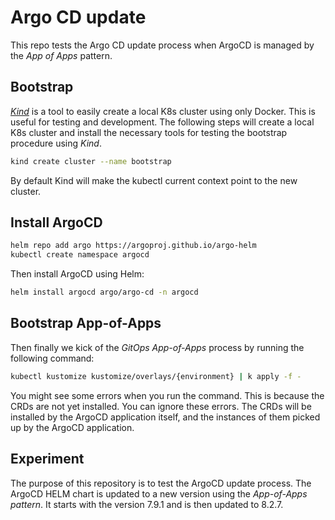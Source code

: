 # Argo CD update

This repo tests the Argo CD update process when ArgoCD is managed by the _App
of Apps_ pattern.

## Bootstrap

[_Kind_](https://kind.sigs.k8s.io/) is a tool to easily create a local K8s
cluster using only Docker. This is useful for testing and development. The
following steps will create a local K8s cluster and install the necessary tools
for testing the bootstrap procedure using _Kind_.

```bash
kind create cluster --name bootstrap
```

By default Kind will make the kubectl current context point to the new cluster.

## Install ArgoCD

```bash
helm repo add argo https://argoproj.github.io/argo-helm
kubectl create namespace argocd
```

Then install ArgoCD using Helm:

```bash
helm install argocd argo/argo-cd -n argocd
```

## Bootstrap App-of-Apps

Then finally we kick of the _GitOps App-of-Apps_ process by running the
following command:

```bash
kubectl kustomize kustomize/overlays/{environment} | k apply -f -
```

You might see some errors when you run the command. This is because the CRDs
are not yet installed. You can ignore these errors. The CRDs will be installed
by the ArgoCD application itself, and the instances of them picked up by the
ArgoCD application.

## Experiment

The purpose of this repository is to test the ArgoCD update process. The ArgoCD
HELM chart is updated to a new version using the _App-of-Apps pattern_. It
starts with the version 7.9.1 and is then updated to 8.2.7.
